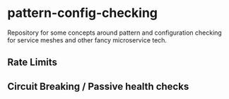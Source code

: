 # pattern-config-checking
Repository for some concepts around pattern and configuration checking for service meshes and other fancy microservice tech.

## Rate Limits

## Circuit Breaking / Passive health checks